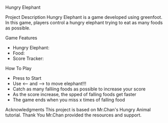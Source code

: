 Hungry Elephant

Project Description
Hungry Elephant is a game developed using greenfoot. In this game, players control a hungry elephant trying to eat as many foods as possible.

Game Features
- Hungry Elephant: 
- Food: 
- Score Tracker: 

How To Play
- Press <space> to Start 
- Use <-- and --> to move elephant!!!
- Catch as many falliing foods as possible to increase your score
- As the score increase, the spped of falling foods get faster
- The game ends when you miss x times of falling food

Acknowledgments
This project is based on Mr.Chan's Hungry Animal tutorial. Thank You Mr.Chan provided the resources and support.


